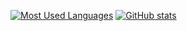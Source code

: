 [![Most Used Languages](https://github-readme-stats.vercel.app/api/top-langs/?username=natehalsey&cache_seconds=1800&theme=discord_old_blurple&layout=compact)](https://github.com/anuraghazra/github-readme-stats)
[![GitHub stats](https://github-readme-stats.vercel.app/api?username=natehalsey&count_private=true&include_all_commits=true&cache_seconds=1800&show_icons=true&discord_old_blurple)](https://github.com/anuraghazra/github-readme-stats)
<!--
**natehalsey/natehalsey** is a ✨ _special_ ✨ repository because its `README.md` (this file) appears on your GitHub profile.

Here are some ideas to get you started:

- 🔭 I’m currently working on ...
- 🌱 I’m currently learning ...
- 👯 I’m looking to collaborate on ...
- 🤔 I’m looking for help with ...
- 💬 Ask me about ...
- 📫 How to reach me: ...
- 😄 Pronouns: ...
- ⚡ Fun fact: ...
-->
